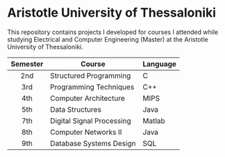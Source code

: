 # Aristotle University of Thessaloniki

This repository contains projects I developed for courses I attended while studying Electrical and Computer Engineering (Master) at the Aristotle University of Thessaloniki.


| Semester | Course                           | Language      |
| :------: | -------------------------------- | ------------- |
| 2nd      | Structured Programming           | C             |
| 3rd      | Programming Techniques           | C++           |
| 4th      | Computer Architecture            | MIPS 		  |
| 5th      | Data Structures                  | Java          |
| 7th      | Digital Signal Processing        | Matlab        |
| 8th      | Computer Networks II             | Java          |
| 9th      | Database Systems Design          | SQL           |
